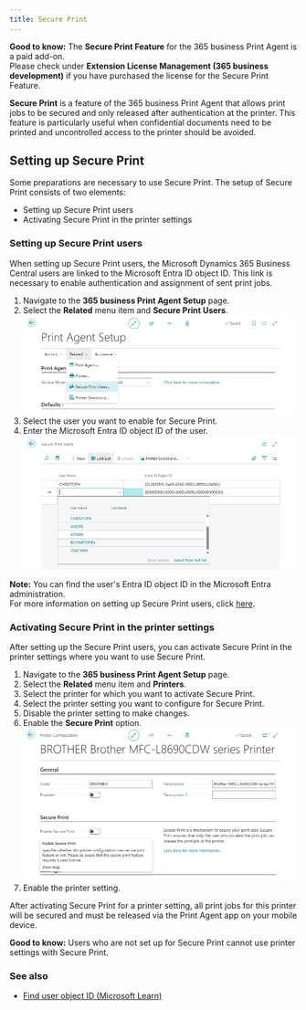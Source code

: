```yaml
---
title: Secure Print
---
```

<div class="alert alert-notice">
    <i class="fa-light fa-hand-point-up fa-lg" style="--fa-secondary-color: #FF0000; --fa-primary-color: #111111; --fa-secondary-opacity: 0.7"></i> <strong>Good to know:</strong> The <strong>Secure Print Feature</strong> for the 365 business Print Agent is a paid add-on.<br>
    Please check under <strong>Extension License Management (365 business development)</strong> if you have purchased the license for the Secure Print Feature.
</div>

**Secure Print** is a feature of the 365 business Print Agent that allows print jobs to be secured and only released after authentication at the printer. This feature is particularly useful when confidential documents need to be printed and uncontrolled access to the printer should be avoided.

## Setting up Secure Print

Some preparations are necessary to use Secure Print.
The setup of Secure Print consists of two elements:

 - Setting up Secure Print users
 - Activating Secure Print in the printer settings

### Setting up Secure Print users

When setting up Secure Print users, the Microsoft Dynamics 365 Business Central users are linked to the Microsoft Entra ID object ID. This link is necessary to enable authentication and assignment of sent print jobs.

1. Navigate to the **365 business Print Agent Setup** page.
2. Select the **Related** menu item and **Secure Print Users**.
   ![Secure Print Setup Action](/assets/images/365-business-print-agent/secure-print-setup.en-US.png)
3. Select the user you want to enable for Secure Print.
4. Enter the Microsoft Entra ID object ID of the user.
   ![Secure Print User Setup](/assets/images/365-business-print-agent/secure-print-user-setup.en-US.png)

<div class="alert alert-info">
    <i class="fa-duotone fa-thin fa-lightbulb fa-lg" style="--fa-secondary-color: #00b7c3; --fa-primary-color: #111111;"></i> <strong>Note:</strong> You can find the user's Entra ID object ID in the Microsoft Entra administration.<br>
    For more information on setting up Secure Print users, click <a href="https://learn.microsoft.com/en-US/partner-center/account-settings/find-ids-and-domain-names#find-the-user-object-id" target="_blank">here</a>.
</div>

### Activating Secure Print in the printer settings

After setting up the Secure Print users, you can activate Secure Print in the printer settings where you want to use Secure Print.

1. Navigate to the **365 business Print Agent Setup** page.
2. Select the **Related** menu item and **Printers**.
3. Select the printer for which you want to activate Secure Print.
4. Select the printer setting you want to configure for Secure Print.
5. Disable the printer setting to make changes.
6. Enable the **Secure Print** option.
   ![Printer Settings - Secure Print](/assets/images/365-business-print-agent/printer-configuration-secure-print.en-US.png)
7. Enable the printer setting.

After activating Secure Print for a printer setting, all print jobs for this printer will be secured and must be released via the Print Agent app on your mobile device.

<div class="alert alert-notice">
    <i class="fa-light fa-hand-point-up fa-lg" style="--fa-secondary-color: #FF0000; --fa-primary-color: #111111; --fa-secondary-opacity: 0.7"></i> <strong>Good to know:</strong> Users who are not set up for Secure Print cannot use printer settings with Secure Print.
</div>

### See also

- [Find user object ID (Microsoft Learn)](https://learn.microsoft.com/en-US/partner-center/account-settings/find-ids-and-domain-names#find-the-user-object-id)